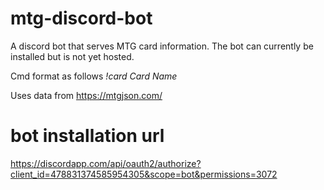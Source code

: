 # mtg-discord-bot
A discord bot that serves MTG card information.
The bot can currently be installed but is not yet hosted.

Cmd format as follows *!card Card Name*

Uses data from https://mtgjson.com/

# bot installation url
https://discordapp.com/api/oauth2/authorize?client_id=478831374585954305&scope=bot&permissions=3072